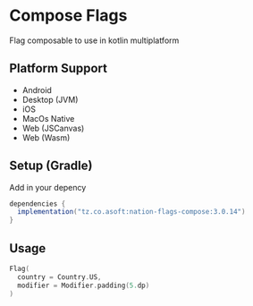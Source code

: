 # Compose Flags

Flag composable to use in kotlin multiplatform

## Platform Support
- Android
- Desktop (JVM)
- iOS
- MacOs Native
- Web (JSCanvas)
- Web (Wasm)

## Setup (Gradle)

Add in your depency
```groovy
dependencies {
  implementation("tz.co.asoft:nation-flags-compose:3.0.14")
}
```

## Usage
```kotlin
Flag(
  country = Country.US,
  modifier = Modifier.padding(5.dp)
)
```
